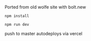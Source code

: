 Ported from old wolfe site with bolt.new

`npm install`

`npm run dev`

push to master autodeploys via vercel
